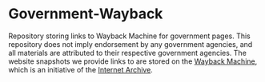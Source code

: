 # Government-Wayback
Repository storing links to Wayback Machine for government pages. This repository does not imply endorsement by any government agencies, and all materials are attributed to their respective government agencies. The website snapshots we provide links to are stored on the [Wayback Machine](https://web.archive.org/), which is an initiative of the [Internet Archive](https://archive.org/).
